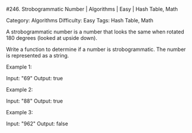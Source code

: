 #246. Strobogrammatic Number | Algorithms | Easy | Hash Table, Math

Category: Algorithms
Difficulty: Easy
Tags: Hash Table, Math

A strobogrammatic number is a number that looks the same when rotated 180 degrees (looked at upside down).

Write a function to determine if a number is strobogrammatic. The number is represented as a string.

Example 1:


Input:  "69"
Output: true


Example 2:


Input:  "88"
Output: true

Example 3:


Input:  "962"
Output: false

